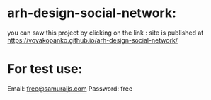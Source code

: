 # arh-design-social-network:
you can saw this project by clicking on the link : site is published at https://vovakopanko.github.io/arh-design-social-network/

# For test use:
Email: free@samuraijs.com
Password: free
